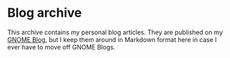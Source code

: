 # Blog archive

This archive contains my personal blog articles. They are published on my [GNOME Blog](https://blogs.gnome.org/bragefuglseth), but I keep them around in Markdown format here in case I ever have to move off GNOME Blogs.
